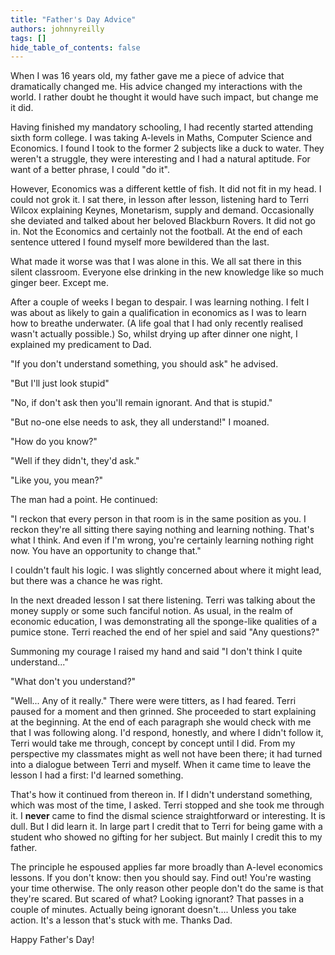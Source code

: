 ```yaml
---
title: "Father's Day Advice"
authors: johnnyreilly
tags: []
hide_table_of_contents: false
---
```

When I was 16 years old, my father gave me a piece of advice that dramatically changed me. His advice changed my interactions with the world. I rather doubt he thought it would have such impact, but change me it did.

Having finished my mandatory schooling, I had recently started attending sixth form college. I was taking A-levels in Maths, Computer Science and Economics. I found I took to the former 2 subjects like a duck to water. They weren't a struggle, they were interesting and I had a natural aptitude. For want of a better phrase, I could "do it".

However, Economics was a different kettle of fish. It did not fit in my head. I could not grok it. I sat there, in lesson after lesson, listening hard to Terri Wilcox explaining Keynes, Monetarism, supply and demand. Occasionally she deviated and talked about her beloved Blackburn Rovers. It did not go in. Not the Economics and certainly not the football. At the end of each sentence uttered I found myself more bewildered than the last.

What made it worse was that I was alone in this. We all sat there in this silent classroom. Everyone else drinking in the new knowledge like so much ginger beer. Except me.

After a couple of weeks I began to despair. I was learning nothing. I felt I was about as likely to gain a qualification in economics as I was to learn how to breathe underwater. (A life goal that I had only recently realised wasn't actually possible.) So, whilst drying up after dinner one night, I explained my predicament to Dad.

"If you don't understand something, you should ask" he advised.

"But I'll just look stupid"

"No, if don't ask then you'll remain ignorant. And that is stupid."

"But no-one else needs to ask, they all understand!" I moaned.

"How do you know?"

"Well if they didn't, they'd ask."

"Like you, you mean?"

The man had a point. He continued:

"I reckon that every person in that room is in the same position as you. I reckon they're all sitting there saying nothing and learning nothing. That's what I think. And even if I'm wrong, you're certainly learning nothing right now. You have an opportunity to change that."

I couldn't fault his logic. I was slightly concerned about where it might lead, but there was a chance he was right.

In the next dreaded lesson I sat there listening. Terri was talking about the money supply or some such fanciful notion. As usual, in the realm of economic education, I was demonstrating all the sponge-like qualities of a pumice stone. Terri reached the end of her spiel and said "Any questions?"

Summoning my courage I raised my hand and said "I don't think I quite understand..."

"What don't you understand?"

"Well... Any of it really." There were were titters, as I had feared. Terri paused for a moment and then grinned. She proceeded to start explaining at the beginning. At the end of each paragraph she would check with me that I was following along. I'd respond, honestly, and where I didn't follow it, Terri would take me through, concept by concept until I did. From my perspective my classmates might as well not have been there; it had turned into a dialogue between Terri and myself. When it came time to leave the lesson I had a first: I'd learned something.

That's how it continued from thereon in. If I didn't understand something, which was most of the time, I asked. Terri stopped and she took me through it. I **never** came to find the dismal science straightforward or interesting. It is dull. But I did learn it. In large part I credit that to Terri for being game with a student who showed no gifting for her subject. But mainly I credit this to my father.

The principle he espoused applies far more broadly than A-level economics lessons. If you don't know: then you should say. Find out! You're wasting your time otherwise. The only reason other people don't do the same is that they're scared. But scared of what? Looking ignorant? That passes in a couple of minutes. Actually being ignorant doesn't.... Unless you take action. It's a lesson that's stuck with me. Thanks Dad.

Happy Father's Day!


